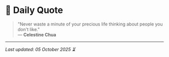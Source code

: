 # 📜 Daily Quote

> "Never waste a minute of your precious life thinking about people you don't like."  
> — **Celestine Chua**

---

_Last updated: 05 October 2025 ⏳_
